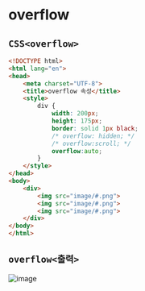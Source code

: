 # overflow

## `CSS<overflow>`
```html
<!DOCTYPE html>
<html lang="en">
<head>
    <meta charset="UTF-8">
    <title>overflow 속성</title>
    <style>
        div {
            width: 200px;
            height: 175px;
            border: solid 1px black;
            /* overflow: hidden; */
            /* overflow:scroll; */
            overflow:auto;
        }
    </style>
</head>
<body>
    <div>
        <img src="image/#.png">
        <img src="image/#.png">
        <img src="image/#.png">
    </div>
</body>
</html>
```

## `overflow<출력>`
![image](https://github.com/dev13y/TIL/assets/145516942/b4e540df-50d3-4414-8569-6b68cd35adb4)







